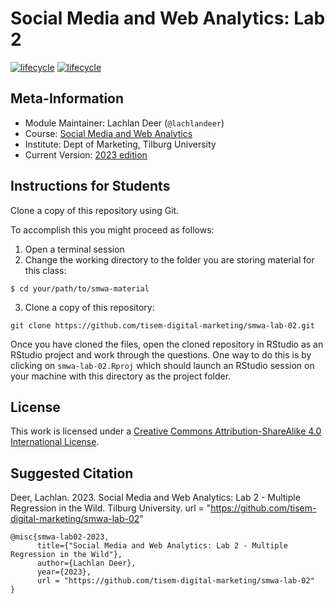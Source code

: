 # Social Media and Web Analytics: Lab 2

[![lifecycle](https://img.shields.io/badge/lifecycle-maturing-blue.svg)](https://www.tidyverse.org/lifecycle/#maturing)
[![lifecycle](https://img.shields.io/badge/version-2023-red.svg)]()

## Meta-Information

* Module Maintainer: Lachlan Deer (`@lachlandeer`)
* Course: [Social Media and Web Analytics](https://tisem-digital-marketing.github.io/2023-smwa)
* Institute: Dept of Marketing, Tilburg University
* Current Version: [2023 edition](https://tisem-digital-marketing.github.io/2023-smwa)

## Instructions for Students

Clone a copy of this repository using Git.

To accomplish this you might proceed as follows:

1. Open a terminal session
2. Change the working directory to the folder you are storing material for this class:

```{bash}
$ cd your/path/to/smwa-material
```
3. Clone a copy of this repository:

```{bash, eval = FALSE}
git clone https://github.com/tisem-digital-marketing/smwa-lab-02.git
```

Once you have cloned the files, open the cloned repository in RStudio as an RStudio project and work through the questions.
One way to do this is by clicking on `smwa-lab-02.Rproj` which should launch an RStudio session on your machine with this directory as the project folder.

## License

This work is licensed under a [Creative Commons Attribution-ShareAlike 4.0 International License](http://creativecommons.org/licenses/by-sa/4.0/).

## Suggested Citation

Deer, Lachlan. 2023. Social Media and Web Analytics: Lab 2 - Multiple Regression in the Wild. Tilburg University. url = "https://github.com/tisem-digital-marketing/smwa-lab-02"

```{r, engine='out', eval = FALSE}
@misc{smwa-lab02-2023,
      title={"Social Media and Web Analytics: Lab 2 - Multiple Regression in the Wild"},
      author={Lachlan Deer},
      year={2023},
      url = "https://github.com/tisem-digital-marketing/smwa-lab-02"
}
```
